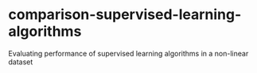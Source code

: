 # comparison-supervised-learning-algorithms
 Evaluating performance of supervised learning algorithms in a non-linear dataset
